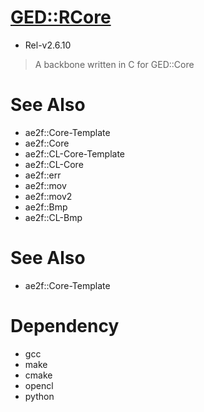 # [GED::RCore](https://github.com/yuisanae2f/GED_RCore)
- Rel-v2.6.10

> A backbone written in C for GED::Core

# See Also
- ae2f::Core-Template
- ae2f::Core
- ae2f::CL-Core-Template
- ae2f::CL-Core
- ae2f::err
- ae2f::mov
- ae2f::mov2
- ae2f::Bmp
- ae2f::CL-Bmp

# See Also
- ae2f::Core-Template

# Dependency
- gcc
- make
- cmake
- opencl
- python
